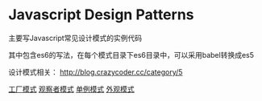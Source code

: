 # Javascript Design Patterns

主要写Javascript常见设计模式的实例代码

其中包含es6的写法，在每个模式目录下es6目录中，可以采用babel转换成es5

设计模式相关： http://blog.crazycoder.cc/category/5

[工厂模式](http://blog.crazycoder.cc/post/6)
[观察者模式](http://blog.crazycoder.cc/post/8)
[单例模式](http://blog.crazycoder.cc/post/13)
[外观模式](http://blog.crazycoder.cc/post/15)

